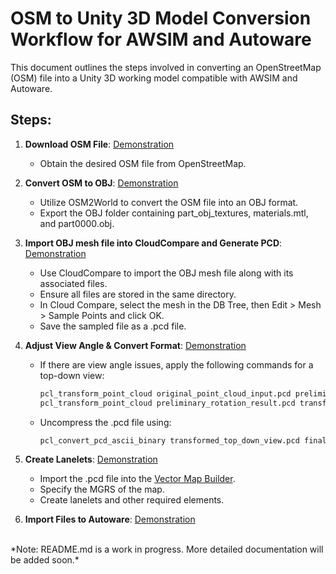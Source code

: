 # OSM to Unity 3D Model Conversion Workflow for AWSIM and Autoware

This document outlines the steps involved in converting an OpenStreetMap (OSM) file into a Unity 3D working model compatible with AWSIM and Autoware.

## Steps:

1. **Download OSM File**: [Demonstration](assets/1-OSM-File.mkv)
 
    - Obtain the desired OSM file from OpenStreetMap. 

2. **Convert OSM to OBJ**: [Demonstration](assets/2-Mesh-Extraction.mkv)

    - Utilize OSM2World to convert the OSM file into an OBJ format.
    - Export the OBJ folder containing part_obj_textures, materials.mtl, and part0000.obj.

3. **Import OBJ mesh file into CloudCompare and Generate PCD**: [Demonstration](assets/3-Mesh-To-PCD.mkv)

    - Use CloudCompare to import the OBJ mesh file along with its associated files.
    - Ensure all files are stored in the same directory.
    - In Cloud Compare, select the mesh in the DB Tree, then Edit > Mesh > Sample Points and click OK.
    - Save the sampled file as a .pcd file.

4. **Adjust View Angle & Convert Format**: [Demonstration](assets/4-PCD-Processing.mkv)

    - If there are view angle issues, apply the following commands for a top-down view:

      ```bash
      pcl_transform_point_cloud original_point_cloud_input.pcd preliminary_rotation_result.pcd -axisangle 1,0,0,-1.5708
      pcl_transform_point_cloud preliminary_rotation_result.pcd transformed_top_down_view.pcd -axisangle 1,0,0,3.1416
      ```
    - Uncompress the .pcd file using:
      
      ```bash
      pcl_convert_pcd_ascii_binary transformed_top_down_view.pcd final_output.pcd 1
      ```

    

5. **Create Lanelets**: [Demonstration](assets/5-MGRS-and-Lanelet-Creation.mkv)

    - Import the .pcd file into the [Vector Map Builder](https://tools.tier4.jp/vector_map_builder_ll2/).
    - Specify the MGRS of the map.
    - Create lanelets and other required elements.

6. **Import Files to Autoware**: [Demonstration](assets/6-Importing-Files-Into-Autoware.mkv)
   

<br> 
*Note: README.md is a work in progress. More detailed documentation will be added soon.*
